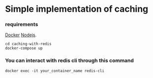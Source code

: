 # Simple implementation of caching
### requirements
[Docker](https://www.docker.com/)
[Nodejs](https://nodejs.org/en/).


```
cd caching-with-redis
docker-compose up
```
### You can interact with redis cli through this command
```
docker exec -it your_container_name redis-cli
```
